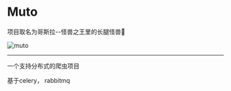 # Muto

项目取名为哥斯拉--怪兽之王里的长腿怪兽👾

![muto](https://github.com/qi20172017/Muto/blob/product/muto.jpeg)

----------------

一个支持分布式的爬虫项目

基于celery， rabbitmq

